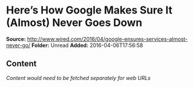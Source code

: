 # Here’s How Google Makes Sure It (Almost) Never Goes Down

**Source:** http://www.wired.com/2016/04/google-ensures-services-almost-never-go/
**Folder:** Unread
**Added:** 2016-04-06T17:56:58




## Content
*Content would need to be fetched separately for web URLs*
